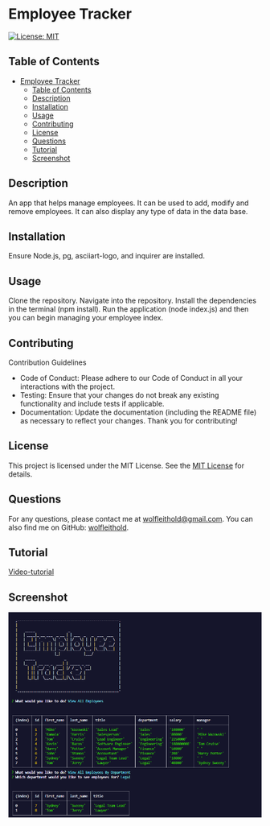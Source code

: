 # Employee Tracker

[![License: MIT](https://img.shields.io/badge/License-MIT-yellow.svg)](https://opensource.org/licenses/MIT)

## Table of Contents

- [Employee Tracker](#employee-tracker)
  - [Table of Contents](#table-of-contents)
  - [Description](#description)
  - [Installation](#installation)
  - [Usage](#usage)
  - [Contributing](#contributing)
  - [License](#license)
  - [Questions](#questions)
  - [Tutorial](#tutorial)
  - [Screenshot](#screenshot)

## Description

An app that helps manage employees. It can be used to add, modify and remove employees. It can also display any type of data in the data base.

## Installation

Ensure Node.js, pg, asciiart-logo, and inquirer are installed.

## Usage

Clone the repository. Navigate into the repository. Install the dependencies in the terminal (npm install). Run the application (node index.js) and then you can begin managing your employee index.

## Contributing

Contribution Guidelines

- Code of Conduct: Please adhere to our Code of Conduct in all your interactions with the project.
- Testing: Ensure that your changes do not break any existing functionality and include tests if applicable.
- Documentation: Update the documentation (including the README file) as necessary to reflect your changes.
  Thank you for contributing!

## License

This project is licensed under the MIT License. See the [MIT License](https://opensource.org/licenses/MIT) for details.

## Questions

For any questions, please contact me at [wolfleithold@gmail.com](mailto:wolfleithold@gmail.com).
You can also find me on GitHub: [wolfleithold](https://github.com/wolfleithold).

## Tutorial

[Video-tutorial](https://drive.google.com/file/d/1EKj1gqu8EqavP0gNFZmO6g6BAde2eap3/view)

## Screenshot

![Project Screenshot](images/employeeTracker.png)
